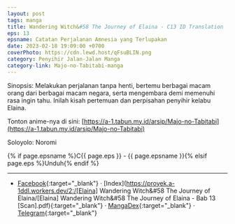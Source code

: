 ```yaml
---
layout: post
tags: manga
title: Wandering Witch&#58 The Journey of Elaina - C13 ID Translation
eps: 13
epsname: Catatan Perjalanan Amnesia yang Terlupakan
date: 2023-02-18 19:09:00 +0700
coverPhoto: https://cdn.lewd.host/qFsuBLIN.png
category: Penyihir Jalan-Jalan Manga
category-link: Majo-no-Tabitabi-manga
---
```


Sinopsis: Melakukan perjalanan tanpa henti, bertemu berbagai macam orang dari berbagai macam negara, serta mengembara demi memenuhi rasa ingin tahu. Inilah kisah pertemuan dan perpisahan penyihir kelabu Elaina.

Tonton anime-nya di sini: [https://a-1.tabun.my.id/arsip/Majo-no-Tabitabi](https://a-1.tabun.my.id/arsip/Majo-no-Tabitabi)

Soloyolo: Noromi

{% if page.epsname %}C{{ page.eps }} - {{ page.epsname }}{% elsif page.eps %}Unduh{% endif %}

---
- [Facebook](https://www.facebook.com/a1fansub/posts/pfbid0ZnT8c5UARLLt6ccUKmDBtsV3urt1Hf9pqRvpbNs8HBQu9NiYW8rArXFabDQDP1Rvl){:target="_blank"} &middot; [Index](https://proyek.a-1ddl.workers.dev/2:/[Elaina] Wandering Witch&#58 The Journey of Elaina/[Elaina] Wandering Witch&#58 The Journey of Elaina - Bab 13 [Scan].pdf){:target="_blank"} &middot; [MangaDex](https://mangadex.org/chapter/d854d5e2-75b4-413b-8439-a22109b248d2){:target="_blank"} &middot; [Telegram](https://t.me/a1fansubweeklies/232){:target="_blank"}